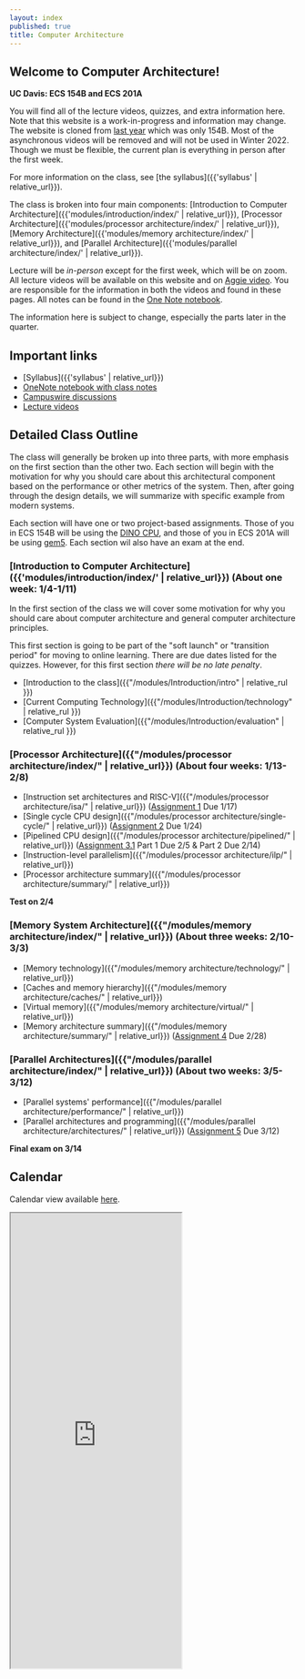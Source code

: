 ```yaml
---
layout: index
published: true
title: Computer Architecture
---
```


## Welcome to Computer Architecture!

**UC Davis: ECS 154B and ECS 201A**

You will find all of the lecture videos, quizzes, and extra information here.
Note that this website is a work-in-progress and information may change.
The website is cloned from [last year](https://jlpteaching.github.io/ECS154B/) which was only 154B.
Most of the asynchronous videos will be removed and will not be used in Winter 2022.
Though we must be flexible, the current plan is everything in person after the first week.

For more information on the class, see [the syllabus]({{'syllabus' | relative_url}}).

The class is broken into four main components: [Introduction to Computer Architecture]({{'modules/introduction/index/' | relative_url}}), [Processor Architecture]({{'modules/processor architecture/index/' | relative_url}}), [Memory Architecture]({{'modules/memory architecture/index/' | relative_url}}), and [Parallel Architecture]({{'modules/parallel architecture/index/' | relative_url}}).

Lecture will be *in-person* except for the first week, which will be on zoom.
All lecture videos will be available on this website and on [Aggie video](https://video.ucdavis.edu/playlist/details/1_zzcb3dc7).
You are responsible for the information in both the videos and found in these pages.
All notes can be found in the [One Note notebook](https://ucdavis365-my.sharepoint.com/:o:/g/personal/jlowepower_ucdavis_edu/Em7MhcRe-_1Gj-mFtdaMNFIBsZ0KXwJdT76WYsEu2ULQ1A?e=GlvRPY/).

The information here is subject to change, especially the parts later in the quarter.

## Important links

* [Syllabus]({{'syllabus' | relative_url}})
* [OneNote notebook with class notes](https://ucdavis365-my.sharepoint.com/:o:/g/personal/jlowepower_ucdavis_edu/Em7MhcRe-_1Gj-mFtdaMNFIBsZ0KXwJdT76WYsEu2ULQ1A?e=GlvRPY/)
* [Campuswire discussions](https://campuswire.com/c/G03D9D0A1/)
* [Lecture videos](https://video.ucdavis.edu/playlist/details/1_zzcb3dc7)

## Detailed Class Outline

The class will generally be broken up into three parts, with more emphasis on the first section than the other two.
Each section will begin with the motivation for why you should care about this architectural component based on the performance or other metrics of the system.
Then, after going through the design details, we will summarize with specific example from modern systems.

Each section will have one or two project-based assignments.
Those of you in ECS 154B will be using the [DINO CPU](https://github.com/jlpteaching/dinocpu-wq21), and those of you in ECS 201A will be using [gem5](https://www.gem5.org).
Each section wil also have an exam at the end.

### [Introduction to Computer Architecture]({{'modules/introduction/index/' | relative_url}}) (About one week: 1/4-1/11)

In the first section of the class we will cover some motivation for why you should care about computer architecture and general computer architecture principles.

This first section is going to be part of the "soft launch" or "transition period" for moving to online learning.
There are due dates listed for the quizzes.
However, for this first section *there will be no late penalty*.

* [Introduction to the class]({{"/modules/Introduction/intro" | relative_rul }})
* [Current Computing Technology]({{"/modules/Introduction/technology" | relative_rul }})
* [Computer System Evaluation]({{"/modules/Introduction/evaluation" | relative_rul }})

### [Processor Architecture]({{"/modules/processor architecture/index/" | relative_url}}) (About four weeks: 1/13-2/8)

* [Instruction set architectures and RISC-V]({{"/modules/processor architecture/isa/" | relative_url}}) ([Assignment 1](https://jlpteaching.github.io/dinocpu-wq21/assignments/assignment-1.html) Due 1/17)
* [Single cycle CPU design]({{"/modules/processor architecture/single-cycle/" | relative_url}}) ([Assignment 2](https://jlpteaching.github.io/dinocpu-wq21/assignments/assignment-2.html) Due 1/24)
* [Pipelined CPU design]({{"/modules/processor architecture/pipelined/" | relative_url}}) ([Assignment 3.1](https://jlpteaching.github.io/dinocpu-wq21/assignments/assignment-3.html) Part 1 Due 2/5 & Part 2 Due 2/14)
* [Instruction-level parallelism]({{"/modules/processor architecture/ilp/" | relative_url}})
* [Processor architecture summary]({{"/modules/processor architecture/summary/" | relative_url}})

**Test on 2/4**

### [Memory System Architecture]({{"/modules/memory architecture/index/" | relative_url}}) (About three weeks: 2/10-3/3)

* [Memory technology]({{"/modules/memory architecture/technology/" | relative_url}})
* [Caches and memory hierarchy]({{"/modules/memory architecture/caches/" | relative_url}})
* [Virtual memory]({{"/modules/memory architecture/virtual/" | relative_url}})
* [Memory architecture summary]({{"/modules/memory architecture/summary/" | relative_url}}) ([Assignment 4](https://jlpteaching.github.io/dinocpu-wq21/assignments/assignment-4.html) Due 2/28)

### [Parallel Architectures]({{"/modules/parallel architecture/index/" | relative_url}}) (About two weeks: 3/5-3/12)

* [Parallel systems' performance]({{"/modules/parallel architecture/performance/" | relative_url}})
* [Parallel architectures and programming]({{"/modules/parallel architecture/architectures/" | relative_url}}) ([Assignment 5](https://jlpteaching.github.io/dinocpu-wq21/assignments/lab5/assignment5.html) Due 3/12)

**Final exam on 3/14**

## Calendar

Calendar view available [here](https://trello.com/b/STcHN7zh/ecs-154b-201a-wq22/calendar).

<iframe class="trello" src="https://trello.com/b/STcHN7zh.html" height="800"></iframe>
